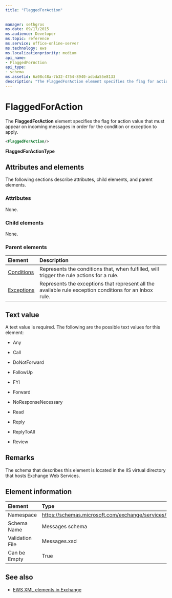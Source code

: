 ```yaml
---
title: "FlaggedForAction"
 
 
manager: sethgros
ms.date: 09/17/2015
ms.audience: Developer
ms.topic: reference
ms.service: office-online-server
ms.technology: ews
ms.localizationpriority: medium
api_name:
- FlaggedForAction
api_type:
- schema
ms.assetid: 6a08c48a-7b32-4754-8940-adbda55e8133
description: "The FlaggedForAction element specifies the flag for action value that must appear on incoming messages in order for the condition or exception to apply."
---
```


# FlaggedForAction

The **FlaggedForAction** element specifies the flag for action value that must appear on incoming messages in order for the condition or exception to apply. 
  
```XML
<FlaggedForAction/>
```

 **FlaggedForActionType**
## Attributes and elements

The following sections describe attributes, child elements, and parent elements.
  
### Attributes

None.
  
### Child elements

None.
  
### Parent elements

|**Element**|**Description**|
|:-----|:-----|
|[Conditions](conditions.md) <br/> |Represents the conditions that, when fulfilled, will trigger the rule actions for a rule.  <br/> |
|[Exceptions](exceptions.md) <br/> |Represents the exceptions that represent all the available rule exception conditions for an Inbox rule.  <br/> |
   
## Text value

A text value is required. The following are the possible text values for this element:
  
- Any
    
- Call
    
- DoNotForward
    
- FollowUp
    
- FYI
    
- Forward
    
- NoResponseNecessary
    
- Read
    
- Reply
    
- ReplyToAll
    
- Review
    
## Remarks

The schema that describes this element is located in the IIS virtual directory that hosts Exchange Web Services.
  
## Element information

|Element|Type|
|:-----|:-----|
|Namespace  <br/> |https://schemas.microsoft.com/exchange/services/2006/messages  <br/> |
|Schema Name  <br/> |Messages schema  <br/> |
|Validation File  <br/> |Messages.xsd  <br/> |
|Can be Empty  <br/> |True  <br/> |
   
## See also



- [EWS XML elements in Exchange](ews-xml-elements-in-exchange.md)

